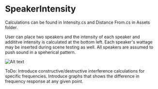 # SpeakerIntensity
Calculations can be found in Intensity.cs and Distance From.cs in Assets folder.

User can place two speakers and the intensity of each speaker and addititve intensity is calculated at the bottom left. Each speaker's wattage may be inserted during scene testing as well. All speakers are assumed to push sound in a speherical pattern.

![Alt text](https://puu.sh/r48LR/4b58e4d7d6.jpg "Inside Client")

ToDo:
Introduce constructive/destructive interference calculations for specific frequencies.
Introduce graphs that shows the difference in frequency response at any given point.



